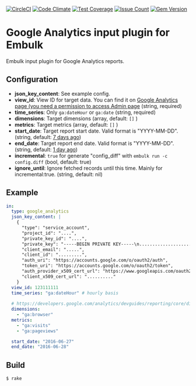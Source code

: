 [![CircleCI](https://circleci.com/gh/treasure-data/embulk-input-google_analytics/tree/master.svg?style=svg)](https://circleci.com/gh/treasure-data/embulk-input-google_analytics/tree/master)
[![Code Climate](https://codeclimate.com/github/treasure-data/embulk-input-google_analytics/badges/gpa.svg)](https://codeclimate.com/github/treasure-data/embulk-input-google_analytics)
[![Test Coverage](https://codeclimate.com/github/treasure-data/embulk-input-google_analytics/badges/coverage.svg)](https://codeclimate.com/github/treasure-data/embulk-input-google_analytics/coverage)
[![Issue Count](https://codeclimate.com/github/treasure-data/embulk-input-google_analytics/badges/issue_count.svg)](https://codeclimate.com/github/treasure-data/embulk-input-google_analytics)
[![Gem Version](https://badge.fury.io/rb/embulk-input-google_analytics.svg)](https://badge.fury.io/rb/embulk-input-google_analytics)

# Google Analytics input plugin for Embulk

Embulk input plugin for Google Analytics reports.

## Configuration

- **json_key_content**: See example config.
- **view_id**: View ID for target data. You can find it on [Google Analytics page (you need a permission to access Admin page](https://lucidpress.zendesk.com/hc/en-us/articles/207335356-Find-your-Google-Analytics-Tracking-ID-View-ID) (string, required)
- **time_series**: Only `ga:dateHour` or `ga:date` (string, required)
- **dimensions**: Target dimensions (array, default: `[]` )
- **metrics**: Target metrics (array, default: `[]` )
- **start_date**: Target report start date. Valid format is "YYYY-MM-DD". (string, default: [7 days ago](https://developers.google.com/analytics/devguides/reporting/core/v4/rest/v4/reports/batchGet#reportrequest))
- **end_date**: Target report end date. Valid format is "YYYY-MM-DD". (string, default: [1 day ago](https://developers.google.com/analytics/devguides/reporting/core/v4/rest/v4/reports/batchGet#reportrequest))
- **incremental**: `true` for generate "config_diff" with `embulk run -c config.diff` (bool, default: true)
- **ignore_until**: Ignore fetched records until this time. Mainly for incremental:true. (string, default: nil)

## Example

```yaml
in:
  type: google_analytics
  json_key_content: |
    {
      "type": "service_account",
      "project_id": "....",
      "private_key_id": "....",
      "private_key": "-----BEGIN PRIVATE KEY-----\n..........................\n-----END PRIVATE KEY-----\n",
      "client_email": ".....",
      "client_id": ".........",
      "auth_uri": "https://accounts.google.com/o/oauth2/auth",
      "token_uri": "https://accounts.google.com/o/oauth2/token",
      "auth_provider_x509_cert_url": "https://www.googleapis.com/oauth2/v1/certs",
      "client_x509_cert_url": ".........."
    }
  view_id: 123111111
  time_series: "ga:dateHour" # hourly basis
 
  # https://developers.google.com/analytics/devguides/reporting/core/dimsmets
  dimensions:
    - "ga:browser"
  metrics:
    - "ga:visits"
    - "ga:pageviews"

  start_date: "2016-06-27"
  end_date: "2016-06-28"
```


## Build

```
$ rake
```
